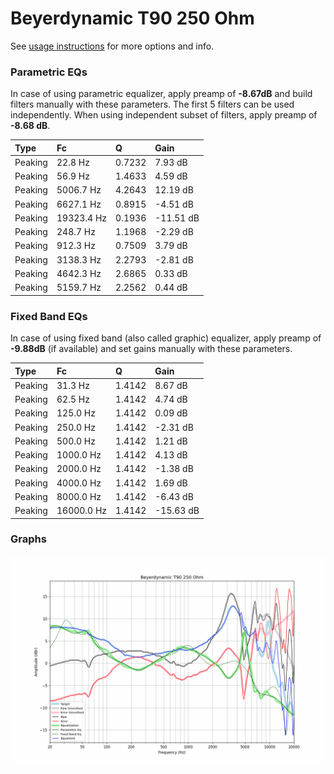 # Beyerdynamic T90 250 Ohm
See [usage instructions](https://github.com/jaakkopasanen/AutoEq#usage) for more options and info.

### Parametric EQs
In case of using parametric equalizer, apply preamp of **-8.67dB** and build filters manually
with these parameters. The first 5 filters can be used independently.
When using independent subset of filters, apply preamp of **-8.68 dB**.

| Type    | Fc         |      Q | Gain      |
|:--------|:-----------|:-------|:----------|
| Peaking | 22.8 Hz    | 0.7232 | 7.93 dB   |
| Peaking | 56.9 Hz    | 1.4633 | 4.59 dB   |
| Peaking | 5006.7 Hz  | 4.2643 | 12.19 dB  |
| Peaking | 6627.1 Hz  | 0.8915 | -4.51 dB  |
| Peaking | 19323.4 Hz | 0.1936 | -11.51 dB |
| Peaking | 248.7 Hz   | 1.1968 | -2.29 dB  |
| Peaking | 912.3 Hz   | 0.7509 | 3.79 dB   |
| Peaking | 3138.3 Hz  | 2.2793 | -2.81 dB  |
| Peaking | 4642.3 Hz  | 2.6865 | 0.33 dB   |
| Peaking | 5159.7 Hz  | 2.2562 | 0.44 dB   |

### Fixed Band EQs
In case of using fixed band (also called graphic) equalizer, apply preamp of **-9.88dB**
(if available) and set gains manually with these parameters.

| Type    | Fc         |      Q | Gain      |
|:--------|:-----------|:-------|:----------|
| Peaking | 31.3 Hz    | 1.4142 | 8.67 dB   |
| Peaking | 62.5 Hz    | 1.4142 | 4.74 dB   |
| Peaking | 125.0 Hz   | 1.4142 | 0.09 dB   |
| Peaking | 250.0 Hz   | 1.4142 | -2.31 dB  |
| Peaking | 500.0 Hz   | 1.4142 | 1.21 dB   |
| Peaking | 1000.0 Hz  | 1.4142 | 4.13 dB   |
| Peaking | 2000.0 Hz  | 1.4142 | -1.38 dB  |
| Peaking | 4000.0 Hz  | 1.4142 | 1.69 dB   |
| Peaking | 8000.0 Hz  | 1.4142 | -6.43 dB  |
| Peaking | 16000.0 Hz | 1.4142 | -15.63 dB |

### Graphs
![](./Beyerdynamic%20T90%20250%20Ohm.png)